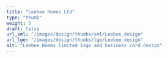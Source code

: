 ```yaml
---
title: "Leebee Homes Ltd"
type: "thumb"
weight: 3
draft: false
url_sml: "/images/design/thumbs/sml/Leebee_design"
url_lge: "/images/design/thumbs/lge/Leebee_design"
alt: "Leebee Homes limited logo and business card design"
---
```

